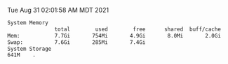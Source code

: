 Tue Aug 31 02:01:58 AM MDT 2021
```bash
System Memory
               total        used        free      shared  buff/cache   available
Mem:           7.7Gi       754Mi       4.9Gi       8.0Mi       2.0Gi       6.6Gi
Swap:          7.6Gi       285Mi       7.4Gi
System Storage
641M	.
```
